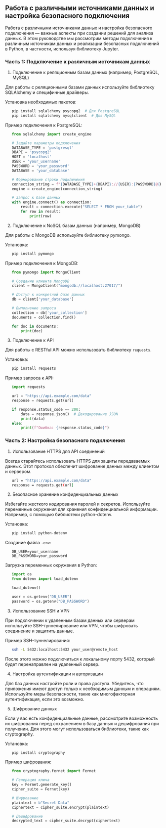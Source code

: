 ## Работа с различными источниками данных и настройка безопасного подключения

Работа с различными источниками данных и настройка безопасного подключения — важные аспекты при создании решений для анализа данных. В этом руководстве мы рассмотрим методы подключения к различным источникам данных и реализации безопасных подключений в Python, в частности, используя библиотеку Jupyter.

### Часть 1: Подключение к различным источникам данных

1. Подключение к реляционным базам данных (например, PostgreSQL, MySQL)

Для работы с реляционными базами данных используйте библиотеку SQLAlchemy и специфичные драйверы.

Установка необходимых пакетов:
```sh
   pip install sqlalchemy psycopg2  # Для PostgreSQL
   pip install sqlalchemy mysqlclient  # Для MySQL
```

Пример подключения к PostgreSQL:
```py
   from sqlalchemy import create_engine

   # Задайте параметры подключения
   DATABASE_TYPE = 'postgresql'
   DBAPI = 'psycopg2'
   HOST = 'localhost'
   USER = 'your_username'
   PASSWORD = 'your_password'
   DATABASE = 'your_database'

   # Формирование строки подключения
   connection_string = f"{DATABASE_TYPE}+{DBAPI}://{USER}:{PASSWORD}@{HOST}/{DATABASE}"
   engine = create_engine(connection_string)

   # Запрос к базе данных
   with engine.connect() as connection:
       result = connection.execute("SELECT * FROM your_table")
       for row in result:
           print(row)
```

2. Подключение к NoSQL базам данных (например, MongoDB)

Для работы с MongoDB используйте библиотеку pymongo.

Установка:
```sh
   pip install pymongo
```

Пример подключения к MongoDB:
```py
   from pymongo import MongoClient

   # Создание клиента MongoDB
   client = MongoClient("mongodb://localhost:27017/")

   # Доступ к конкретной базе данных
   db = client['your_database']

   # Выполнение запроса
   collection = db['your_collection']
   documents = collection.find()

   for doc in documents:
       print(doc)
```

3. Подключение к API

Для работы с RESTful API можно использовать библиотеку `requests`.

Установка:
```sh
   pip install requests
```

Пример запроса к API:
```py
   import requests

   url = "https://api.example.com/data"
   response = requests.get(url)

   if response.status_code == 200:
       data = response.json()  # Декодирование JSON
       print(data)
   else:
       print(f"Ошибка: {response.status_code}")
```

### Часть 2: Настройка безопасного подключения

1. Использование HTTPS для API соединений

Всегда старайтесь использовать HTTPS для защиты передаваемых данных. Этот протокол обеспечит шифрование данных между клиентом и сервером.

```sh
   url = "https://api.example.com/data"
   response = requests.get(url)
```

2. Безопасное хранение конфиденциальных данных

Избегайте жесткого кодирования паролей и секретов. Используйте переменные окружения для хранения конфиденциальной информации. Например, с помощью библиотеки python-dotenv.

Установка:
```sh
   pip install python-dotenv
```

Создание файла `.env`:
```
   DB_USER=your_username
   DB_PASSWORD=your_password
```

Загрузка переменных окружения в Python:
```py
   import os
   from dotenv import load_dotenv

   load_dotenv()

   user = os.getenv("DB_USER")
   password = os.getenv("DB_PASSWORD")
```

3. Использование SSH и VPN

При подключении к удаленным базам данных или серверам используйте SSH-туннелирование или VPN, чтобы шифровать соединение и защитить данные.

Пример SSH-туннелирования:
```sh
   ssh -L 5432:localhost:5432 your_user@remote_host
```

После этого можно подключиться к локальному порту 5432, который будет перенаправлен на удаленный сервер.

4. Настройка аутентификации и авторизации

Для баз данных настройте роли и права доступа. Убедитесь, что приложения имеют доступ только к необходимым данным и операциям. Используйте меры безопасности, такие как многофакторная аутентификация, если это возможно.

5. Шифрование данных

Если у вас есть конфиденциальные данные, рассмотрите возможность их шифрования перед сохранением в базу данных и дешифрования при получении. Для этого могут использоваться библиотеки, такие как cryptography.

Установка:
```sh
   pip install cryptography
```

Пример шифрования:
```py
   from cryptography.fernet import Fernet

   # Генерация ключа
   key = Fernet.generate_key()
   cipher_suite = Fernet(key)

   # Шифрование
   plaintext = b"Secret Data"
   ciphertext = cipher_suite.encrypt(plaintext)

   # Дешифрование
   decrypted_text = cipher_suite.decrypt(ciphertext)
```